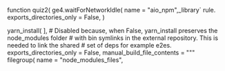 function quiz2(
ge4.waitForNetworkIdle(
    name = "aio_npm",_library` rule.
    exports_directories_only = False,
)

yarn_install(
    ],
    # Disabled because, when False, yarn_install preserves the node_modules folder
    # with bin symlinks in the external repository. This is needed to link the shared
    # set of deps for example e2es.
    exports_directories_only = False,
    manual_build_file_contents = """\
filegroup(
    name = "node_modules_files",
